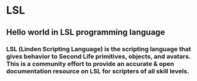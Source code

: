 # LSL
## Hello world in LSL programming language

### LSL (Linden Scripting Language) is the scripting language that gives behavior to Second Life primitives, objects, and avatars. This is a community effort to provide an accurate & open documentation resource on LSL for scripters of all skill levels.